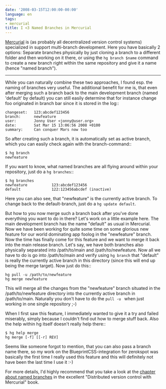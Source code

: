 ```yaml
---
date: '2008-03-15T12:00:00-00:00'
language: en
tags:
- mercurial
title: I <3 Named Branches in Mercurial
---
```



[Mercurial](http://www.selenic.com/mercurial/) is (as probably all decentralized version control systems) specialized in support multi-branch development. Here you have basically 2 options: Separate branches physically by just cloning a branch to a different folder and then working on it there, or using the `hg branch $name` command to create a new branch right within the same repository and give it a name (hence "named branch").

-------------------------------

While you can naturally combine these two approaches, I found esp. the naming of branches very useful. The additional benefit for me is, that even after merging such a branch back to the main development branch (named 'default' by default) you can still easily determine that for instance change foo originated in branch bar since it is stored in the log::
    
    changeset:   123:abcdef123456
    branch:      newfeature
    user:        Jonny User <jonny@user.org>
    date:        Sat Mar 15 13:06:56 2008 +0100
    summary:     Can conquer Mars now too
    

So after creating such a branch, it is automatically set as active branch, which you can easily check again with the branch-command::
    
    $ hg branch
    newfeature
    
If you want to know, what named branches are all flying around within your repository, just do a `hg branches`::
    
    $ hg branches
    newfeature           123:abcdef123456
    default              122:123456abcdef (inactive)
    
Here you can also see, that "newfeature" is the currently active branch. To change back to the default-branch, just do a `hg update default`.

But how to you now merge such a branch back after you've done everything you want to do in there? Let's work on a little example here. The main development branch has the name "default" as usual in Mercurial. Now we have been working for quite some time on some glorious new feature for our world dominating app foolog in the "newfeature" branch. Now the time has finally come for this feature and we want to merge it back into the main release branch. Let's say, we have both branches also physically separated into /path/to/main and /path/to/newfeature. Now all we have to do is go into /path/to/main and verify using `hg branch` that "default" is really the currently active branch in this directory (since this will end up being the merge target). Now just do this::
    
    hg pull -u /path/to/newfeature
    hg merge newfeature

This will merge all the changes from the "newfeature" branch situated in the /path/to/newfeature directory into the currently active branch in /path/to/main. Naturally you don't have to do the `pull -u ` when just working in one single repository ;-)

When I first saw this feature, I immediately wanted to give it a try and failed miserably, simply because I couldn't find out how to merge stuff back. Also the help within hg itself doesn't really help there::
    
    $ hg help merge
    hg merge [-f] [[-r] REV]
    
Seems like someone forgot to mention, that you can also pass a branch name there, so my work on the BlueprintCSS-integration for zerokspot was basically the first time I really used this feature and this will definitely not have been the last time I use it :-)

For more details, I'd highly recommend that you take a look at the [chapter about named branches](http://hgbook.red-bean.com/hgbookch8.html#x12-1650008.5) in the excellent "Distributed version control with Mercurial" book.
